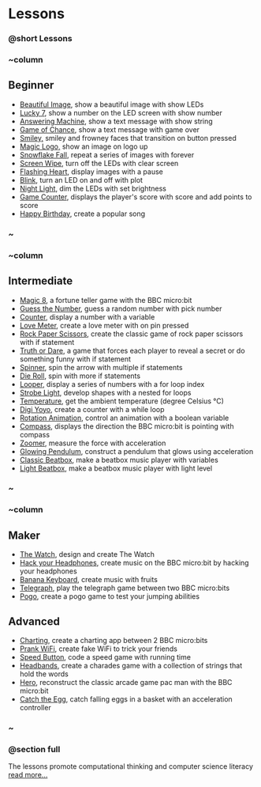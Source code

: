 # Lessons 


### @short Lessons

### ~column 

## Beginner

* [Beautiful Image](/microbit/lessons/beautiful-image), show a beautiful image with show LEDs
* [Lucky 7](/microbit/lessons/lucky-7), show a number on the LED screen with show number
* [Answering Machine](/microbit/lessons/answering-machine), show a text message with show string
* [Game of Chance](/microbit/lessons/game-of-chance), show a text message with game over
* [Smiley,](/microbit/lessons/smiley) smiley and frowney faces that transition on button pressed
* [Magic Logo,](/microbit/lessons/magic-logo) show an image on logo up
* [Snowflake Fall](/microbit/lessons/snowflake-fall), repeat a series of images with forever
* [Screen Wipe](/microbit/lessons/screen-wipe), turn off the LEDs with clear screen
* [Flashing Heart](/microbit/lessons/flashing-heart), display images with a pause
* [Blink](/microbit/lessons/blink), turn an LED on and off with plot
* [Night Light](/microbit/lessons/night-light), dim the LEDs with set brightness
* [Game Counter](/microbit/lessons/game-counter), displays the player's score with score and add points to score
* [Happy Birthday](/microbit/lessons/happy-birthday), create a popular song

### ~

### ~column 

## Intermediate

* [Magic 8](/microbit/lessons/magic-8), a fortune teller game with the BBC micro:bit
* [Guess the Number](/microbit/lessons/guess-the-number),  guess a random number with pick number
* [Counter](/microbit/lessons/counter), display a number with a variable
* [Love Meter](/microbit/lessons/love-meter), create a love meter with on pin pressed
* [Rock Paper Scissors](/microbit/lessons/rock-paper-scissors), create the classic game of rock paper scissors with if statement
* [Truth or Dare](/microbit/lessons/truth-or-dare), a game that forces each player to reveal a secret or do something funny with if statement
* [Spinner](/microbit/lessons/spinner), spin the arrow with multiple if statements
* [Die Roll](/microbit/lessons/die-roll), spin with more if statements
* [Looper](/microbit/lessons/looper), display a series of numbers with a for loop index
* [Strobe Light](/microbit/lessons/strobe-light), develop shapes with a nested for loops
* [Temperature](/microbit/lessons/temperature), get the ambient temperature (degree Celsius °C)
* [Digi Yoyo](/microbit/lessons/digi-yoyo), create a counter with a while loop
* [Rotation Animation](/microbit/lessons/rotation-animation), control an animation with a boolean variable
* [Compass](/microbit/lessons/compass), displays the direction the BBC micro:bit is pointing with compass
* [Zoomer](/microbit/lessons/zoomer), measure the force with acceleration
* [Glowing Pendulum](/microbit/lessons/glowing-pendulum), construct a pendulum that glows using acceleration
* [Classic Beatbox](/microbit/lessons/classic-beatbox), make a beatbox music player with variables
* [Light Beatbox](/microbit/lessons/light-beatbox), make a beatbox music player with light level

### ~

### ~column 

## Maker
* [The Watch](/microbit/lessons/the-watch), design and create The Watch
* [Hack your Headphones](/microbit/lessons/hack-your-headphones), create music on the BBC micro:bit by hacking your headphones
* [Banana Keyboard](/microbit/lessons/banana-keyboard), create music with fruits
* [Telegraph](/microbit/lessons/telegraph), play the telegraph game between two BBC micro:bits
* [Pogo](/microbit/lessons/pogo), create a pogo game to test your jumping abilities

## Advanced
* [Charting](/microbit/lessons/charting), create a charting app between 2 BBC micro:bits
* [Prank WiFi](/microbit/lessons/prank-wifi), create fake WiFi to trick your friends
* [Speed Button](/microbit/lessons/speed-button), code a speed game with running time
* [Headbands](/microbit/lessons/headbands), create a charades game with a collection of strings that hold the words
* [Hero](/microbit/lessons/hero), reconstruct the classic arcade game pac man with the BBC micro:bit
* [Catch the Egg](/microbit/lessons/catch-the-egg-game), catch falling eggs in a basket with an acceleration controller
### ~

### @section full

The lessons promote computational thinking and computer science literacy[ read more...](/microbit/lessons/teach)

